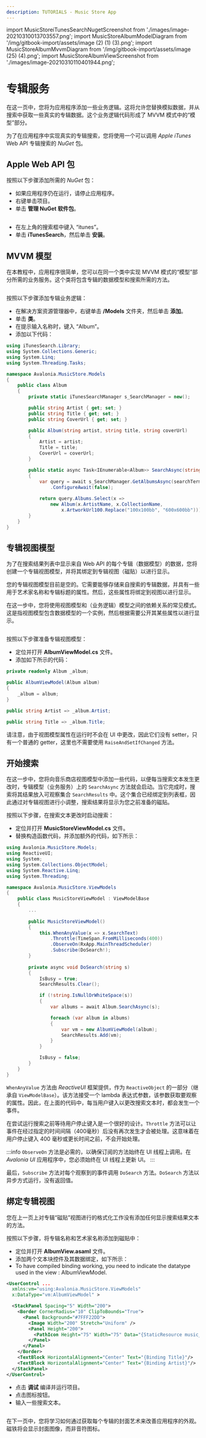 ```yaml
---
description: TUTORIALS - Music Store App
---
```


import MusicStoreiTunesSearchNugetScreenshot from './images/image-20210310013703557.png';
import MusicStoreAlbumModelDiagram from '/img/gitbook-import/assets/image (2) (1) (3).png';
import MusicStoreAlbumMvvmDiagram from '/img/gitbook-import/assets/image (25) (4).png';
import MusicStoreAlbumViewScreenshot from './images/image-20210310110401944.png';

# 专辑服务

在这一页中，您将为应用程序添加一些业务逻辑。这将允许您替换模拟数据，并从搜索中获取一些真实的专辑数据。这个业务逻辑代码形成了 MVVM 模式中的“模型”部分。

为了在应用程序中实现真实的专辑搜索，您将使用一个可以调用 _Apple iTunes_ Web API 专辑搜索的 _NuGet_ 包。

## Apple Web API 包

按照以下步骤添加所需的 _NuGet_ 包：

- 如果应用程序仍在运行，请停止应用程序。
- 右键单击项目。
- 单击 **管理 NuGet 软件包**。

<p><img className="image-medium-zoom" src={MusicStoreiTunesSearchNugetScreenshot} alt="" /></p>

- 在左上角的搜索框中键入 “itunes”。
- 单击 **iTunesSearch**，然后单击 **安装**。

## MVVM 模型

在本教程中，应用程序很简单，您可以在同一个类中实现 MVVM 模式的“模型”部分所需的业务服务。这个类将包含专辑的数据模型和搜索所需的方法。

<img className="center" src={MusicStoreAlbumModelDiagram} alt="" />

按照以下步骤添加专辑业务逻辑：

- 在解决方案资源管理器中，右键单击 **/Models** 文件夹，然后单击 **添加**。
- 单击 **类**。
- 在提示输入名称时，键入 “Album”。
- 添加以下代码：

```csharp
using iTunesSearch.Library;
using System.Collections.Generic;
using System.Linq;
using System.Threading.Tasks;

namespace Avalonia.MusicStore.Models
{
    public class Album
    {
        private static iTunesSearchManager s_SearchManager = new();

        public string Artist { get; set; }
        public string Title { get; set; }
        public string CoverUrl { get; set; }

        public Album(string artist, string title, string coverUrl)
        {
            Artist = artist;
            Title = title;
            CoverUrl = coverUrl;
        }

        public static async Task<IEnumerable<Album>> SearchAsync(string searchTerm)
        {
            var query = await s_SearchManager.GetAlbumsAsync(searchTerm)
                .ConfigureAwait(false);
                
            return query.Albums.Select(x =>
                new Album(x.ArtistName, x.CollectionName, 
                    x.ArtworkUrl100.Replace("100x100bb", "600x600bb")));
        }
    }  
}
```

## 专辑视图模型

为了在搜索结果列表中显示来自 Web API 的每个专辑（数据模型）的数据，您将创建一个专辑视图模型，并将其绑定到专辑视图（磁贴）以进行显示。

您的专辑视图模型目前是空的。它需要能够存储来自搜索的专辑数据，并具有一些用于艺术家名称和专辑标题的属性。然后，这些属性将绑定到视图以进行显示。

在这一步中，您将使用视图模型和（业务逻辑）模型之间的依赖关系的常见模式。这是指视图模型包含数据模型的一个实例，然后根据需要公开其某些属性以进行显示。

<img className="center" src={MusicStoreAlbumMvvmDiagram} alt="" />

按照以下步骤准备专辑视图模型：

- 定位并打开 **AlbumViewModel.cs** 文件。
- 添加如下所示的代码：

```csharp
private readonly Album _album;

public AlbumViewModel(Album album)
{
    _album = album;
}

public string Artist => _album.Artist;

public string Title => _album.Title;
```

请注意，由于视图模型属性在运行时不会在 UI 中更改，因此它们没有 setter，只有一个普通的 getter，这里也不需要使用 `RaiseAndSetIfChanged` 方法。

## 开始搜索

在这一步中，您将向音乐商店视图模型中添加一些代码，以便每当搜索文本发生更改时，专辑模型（业务服务）上的 `SearchAsync` 方法就会启动。当它完成时，搜索将其结果放入可观察集合 `SearchResults` 中。这个集合已经绑定到列表框，因此通过对专辑视图进行小调整，搜索结果将显示为您之前准备的磁贴。

按照以下步骤，在搜索文本更改时启动搜索：

- 定位并打开 **MusicStoreViewModel.cs** 文件。
- 替换构造函数代码，并添加额外的代码，如下所示：

```csharp
using Avalonia.MusicStore.Models;
using ReactiveUI;
using System;
using System.Collections.ObjectModel;
using System.Reactive.Linq;
using System.Threading;

namespace Avalonia.MusicStore.ViewModels
{
    public class MusicStoreViewModel : ViewModelBase
    {
        ...
       
        public MusicStoreViewModel()
        {
            this.WhenAnyValue(x => x.SearchText)
                .Throttle(TimeSpan.FromMilliseconds(400))
                .ObserveOn(RxApp.MainThreadScheduler)
                .Subscribe(DoSearch!);
        }
       
        private async void DoSearch(string s)
        {
            IsBusy = true;
            SearchResults.Clear();

            if (!string.IsNullOrWhiteSpace(s))
            {
                var albums = await Album.SearchAsync(s);

                foreach (var album in albums)
                {
                    var vm = new AlbumViewModel(album);
                    SearchResults.Add(vm);
                }
            }

            IsBusy = false;
        }
    }
}
```

`WhenAnyValue` 方法由 _ReactiveUI_ 框架提供，作为 `ReactiveObject` 的一部分（继承自 `ViewModelBase`）。该方法接受一个 lambda 表达式参数，该参数获取要观察的属性。因此，在上面的代码中，每当用户键入以更改搜索文本时，都会发生一个事件。

在尝试运行搜索之前等待用户停止键入是一个很好的设计。`Throttle` 方法可以让事件在经过指定的时间间隔（400毫秒）后没有再次发生才会被处理。这意味着在用户停止键入 400 毫秒或更长时间之前，不会开始处理。

:::info
`ObserveOn` 方法是必需的，以确保订阅的方法始终在 UI 线程上调用。在 _Avalonia UI_ 应用程序中，您必须始终在 UI 线程上更新 UI。
:::

最后，`Subscribe` 方法对每个观察到的事件调用 `DoSearch` 方法。`DoSearch` 方法以异步方式运行，没有返回值。

## 绑定专辑视图

您在上一页上对专辑“磁贴”视图进行的格式化工作没有添加任何显示搜索结果文本的方法。

按照以下步骤，将专辑名称和艺术家名称添加到磁贴中：

- 定位并打开 **AlbumView.asaml** 文件。
- 添加两个文本块控件及其数据绑定，如下所示：
- To have compiled binding working, you need to indicate the datatype used in the view : AlbumViewModel.

```xml
<UserControl ...
  xmlns:vm="using:Avalonia.MusicStore.ViewModels"
  x:DataType="vm:AlbumViewModel" >

  <StackPanel Spacing="5" Width="200">
    <Border CornerRadius="10" ClipToBounds="True">
      <Panel Background="#7FFF22DD">
        <Image Width="200" Stretch="Uniform" />
        <Panel Height="200">
          <PathIcon Height="75" Width="75" Data="{StaticResource music_regular}" />
        </Panel>
      </Panel>
    </Border>
    <TextBlock HorizontalAlignment="Center" Text="{Binding Title}"/>
    <TextBlock HorizontalAlignment="Center" Text="{Binding Artist}"/>
  </StackPanel>
</UserControl>
```

- 点击 **调试** 编译并运行项目。
- 点击图标按钮。
- 输入一些搜索文本。

<p><img className="image-medium-zoom" src={MusicStoreAlbumViewScreenshot} alt="" /></p>

在下一页中，您将学习如何通过获取每个专辑的封面艺术来改善应用程序的外观。磁铁将会显示封面图像，而非音符图标。
